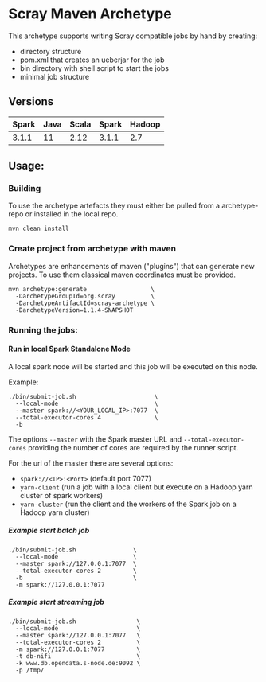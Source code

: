 # Scray Maven Archetype

This archetype supports writing Scray compatible jobs by hand by creating:
- directory structure
- pom.xml that creates an ueberjar for the job
- bin directory with shell script to start the jobs
- minimal job structure

## Versions
| Spark | Java | Scala | Spark | Hadoop |
| ------| ---- |-------|-------|--------|
| 3.1.1 | 11   | 2.12  | 3.1.1 | 2.7    |

## Usage:

### Building

To use the archetype artefacts they must either be pulled from a archetype-repo or installed in the local repo.

    mvn clean install

### Create project from archetype with maven
Archetypes are enhancements of maven ("plugins") that can generate new projects. To use them classical maven coordinates must be provided.
```
mvn archetype:generate                  \
  -DarchetypeGroupId=org.scray          \
  -DarchetypeArtifactId=scray-archetype \
  -DarchetypeVersion=1.1.4-SNAPSHOT	
```  
### Running the jobs:

#### Run in local Spark Standalone Mode  
  A local spark node will be started and this job will be executed on this node.  
  
  Example:  
```
./bin/submit-job.sh                      \ 
  --local-mode                           \
  --master spark://<YOUR_LOCAL_IP>:7077  \
  --total-executor-cores 4               \
  -b
```
The options <code>--master</code> with the Spark master URL and <code>--total-executor-cores</code> providing the number of cores are required by the runner script.

    
For the url of the master there are several options:
- <code>spark://&lt;IP&gt;:&lt;Port&gt;</code> (default port 7077)
- <code>yarn-client</code> (run a job with a local client but execute on a Hadoop yarn cluster of spark workers)
- <code>yarn-cluster</code> (run the client and the workers of the Spark job on a Hadoop yarn cluster)

##### Example start batch job
```
./bin/submit-job.sh                \
  --local-mode                     \
  --master spark://127.0.0.1:7077  \
  --total-executor-cores 2         \
  -b                               \
  -m spark://127.0.0.1:7077
```      
      
##### Example start streaming job  
```
./bin/submit-job.sh                 \
  --local-mode                      \
  --master spark://127.0.0.1:7077   \
  --total-executor-cores 2          \
  -m spark://127.0.0.1:7077         \
  -t db-nifi                        \
  -k www.db.opendata.s-node.de:9092 \
  -p /tmp/
```
